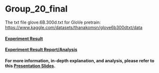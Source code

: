 # Group_20_final

The txt file glove.6B.300d.txt for GloVe pretrain: https://www.kaggle.com/datasets/thanakomsn/glove6b300dtxt/data 

#### [Experiment Result](https://docs.google.com/spreadsheets/d/1BVX56s9bNCUp1Cidm7UpL4PD35wKT7uXuO9TDCfk0x8/edit?gid=892048412#gid=892048412)

#### [Experiment Result Report/Analysis](https://docs.google.com/document/d/1Xvl7_Pytlbfx39syao71xVQ3SDIK5SNsmWX5Ann_Hvo/edit?usp=sharing)

#### For more information, in-depth explanation, and analysis, please refer to this [Presentation Slides](https://github.com/DuoZhang0418/Lingua_Fusion_News_Classification/blob/main/LinguaFusion_presentation_slides.pdf).
